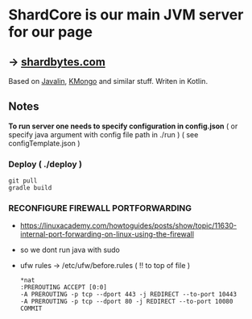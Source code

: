 # ShardCore is our main JVM server for our page

## -> [shardbytes.com](https://shardbytes.com)

Based on [Javalin](https://javalin.io/), [KMongo](https://litote.org/kmongo/) and similar stuff. Writen in Kotlin.

## **Notes**

**To run server one needs to specify configuration in config.json**
( or specify java argument with config file path in ./run )
( see configTemplate.json )

### Deploy ( ./deploy )
```
git pull
gradle build
```

### RECONFIGURE FIREWALL PORTFORWARDING
- https://linuxacademy.com/howtoguides/posts/show/topic/11630-internal-port-forwarding-on-linux-using-the-firewall
- so we dont run java with sudo

- ufw rules ->  /etc/ufw/before.rules ( !! to top of file )

    ```
    *nat
    :PREROUTING ACCEPT [0:0]
    -A PREROUTING -p tcp --dport 443 -j REDIRECT --to-port 10443
    -A PREROUTING -p tcp --dport 80 -j REDIRECT --to-port 10080
    COMMIT
    ```